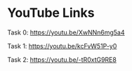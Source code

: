 # YouTube Links

Task 0: https://youtu.be/XwNNn6mg5a4 

Task 1: https://youtu.be/kcFvW51P-y0 

Task 2: https://youtu.be/-tR0xtG9RE8 

